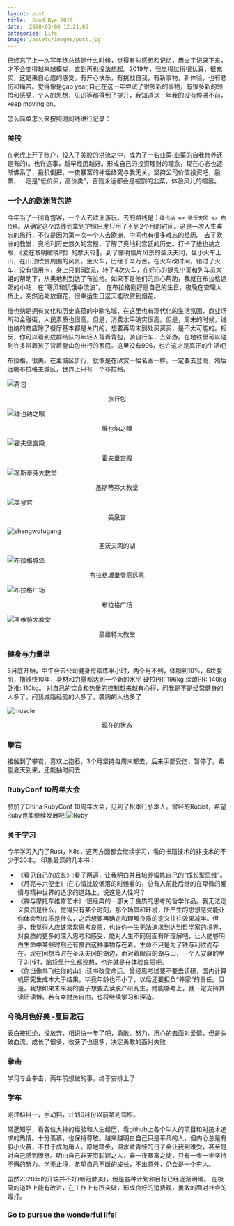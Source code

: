 ```yaml
---
layout: post
title:  Good Bye 2019
date:  2020-03-08 12:21:06
categories: Life
image: /assets/images/post.jpg
---
```


已经忘了上一次写年终总结是什么时候，觉得有些感想和记忆，用文字记录下来，才不会变得越来越模糊，直到再也没法想起。2019年，我觉得过得很认真，很充实，这是来自心底的感受。有开心快乐，有挑战自我，有新事物，新体验，也有悲伤和痛苦。觉得像是gap year,自己在这一年尝试了很多新的事物，有很多新的领悟和感受，个人的思想，见识等都得到了提升，我知道这一年我的没有停滞不前，keep moving on。

怎么简单怎么来按照时间线进行记录：

### 美股
在老虎上开了账户，投入了美股的洪流之中，成为了一名韭菜(韭菜的自我修养还是有的)。也许这事，越早经历越好。形成自己的投资理财的理念，现在心态也逐渐佛系了，投机倒把，一夜暴富的神话终究与我无关。坚持公司价值投资吧，股票，一定是"低价买，高价卖"，否则永远都会是被割的韭菜，体验风儿的喧嚣。

### 一个人的欧洲背包游
今年当了一回背包客，一个人去欧洲游玩。去的路线是：`维也纳 => 圣沃夫冈 => 布拉格`。从确定这个路线到拿到护照出发只用了不到2个月的时间。这是一次人生难忘的旅行，不仅是因为第一次一个人去欧洲，中间也有很多难忘的经历。
去了欧洲的教堂，奥地利历史悠久的宫殿，了解了奥地利宫廷的历史。打卡了维也纳之眼，《爱在黎明破晓时》的摩天轮🎡。到了像明信片风景的圣沃夫冈，坐小火车上山，在山顶欣赏周围的风景。坐火车，历经千辛万苦，在火车改时间，错过了火车，没有信用卡，身上只剩5欧元，转了4次火车，在好心的捷克小哥和列车员大姐的帮助下，从奥地利到达了布拉格。如果不是他们的热心帮助，我就在布拉格远郊的小站，在"寒风和饥饿中流浪"。
在布拉格刚好是自己的生日，夜晚在查理大桥上，突然远处放烟花，很幸运生日这天能欣赏到烟花。

维也纳是拥有文化和历史底蕴的中欧名城，在这里也有现代化的生活氛围，商业场所和金融街，人民素质也很高。但是，消费水平确实很高。但是，周末的时候，维也纳的商店除了餐厅基本都是关门的，想要再周末到处买买买，是不太可能的。相反，你可以看到成群结队的年轻人背着背包，骑自行车，去郊游。在地铁里可以碰到许多带着孩子背着登山包出行的家庭。这里没有996，也许这才是真正的生活吧

布拉格，很美。在主城区步行，就像是在欣赏一幅名画一样。一定要去登高，然后远眺布拉格主城区，世界上只有一个布拉格。

![背包]( /assets/images/2019/bao.jpeg)
<center>旅行包</center>

![维也纳之眼]( /assets/images/2019/mo.jpg)
<center>维也纳之眼</center>

![霍夫堡宫殿]( /assets/images/2019/huo.jpg)
<center>霍夫堡宫殿</center>

![圣斯蒂芬大教堂]( /assets/images/2019/jiao2.jpg)
<center>圣斯蒂芬大教堂</center>

![美泉宫]( /assets/images/2019/shui.jpg)
<center>美泉宫</center>

![shengwofugang]( /assets/images/2019/hu.jpg)
<center>圣沃夫冈的湖</center>

![布拉格城堡]( /assets/images/2019/kan.jpg)
<center>布拉格城堡登高远眺</center>

![布拉格广场]( /assets/images/2019/guang.jpg)
<center>布拉格广场</center>

![圣维特大教堂]( /assets/images/2019/jiao1.jpg)
<center>圣维特大教堂</center>

### 健身与力量举
6月底开始，中午会去公司健身房锻炼半小时，两个月不到，体脂到10%，6块腹肌，撸铁快10年，身材和力量都达到一个新的水平
硬拉PR: 196kg 深蹲PR: 140kg 卧推: 110kg。
对自己的饮食和热量的控制越来越有心得，问我是不是经常健身的人多了，问我减脂经验的人多了，袭胸的人也多了

![muscle]( /assets/images/2019/muscle.jpg)
<center>现在的状态</center>

### 攀岩
接触到了攀岩，喜欢上抱石，3个月坚持每周末都去，后来手部受伤，暂停了。希望夏天到来，还能抽时间去

### RubyConf 10周年大会
参加了China RubyConf 10周年大会，见到了松本行弘本人。曾经的Rubist，希望Ruby也能继续发展吧
![Ruby]( /assets/images/2019/ruby.jpeg)

### 关于学习
今年学习入门了Rust，K8s，这两方面都会继续学习，看的书籍技术的非技术的不少于20本。
印象最深的几本书：
- 《看见自己的成长》:看了两遍，让我明白并且培养锻炼自己的“成长型思维”。
- 《月亮与六便士》:在心情比较低落的时候看的，总有人前赴后继的在卑微的爱情与精神世界的追求的道路上，说这是人性吗？
- 《禅与摩托车维修艺术》:很经典的一部关于良质的思考的哲学作品。我无法定义良质是什么，觉得只有某个时刻，那个场景和环境，所产生的思想感受能让你体会到良质是什么，之后想要再确定和理解良质的定义往往效果减半。但是，我觉得人应该常常思考良质，也许你一生无法追求到达到哲学家的境界，对良质的更多的深入思考和感受，能对人生不同层面有所理解吧，让人能够明白生命中某些时刻还有良质这种事物存在着。生命不只是为了钱与利欲而存在。现在回想当时在圣沃夫冈的湖边，面对着眼前的湖与山，一个人安静的坐了3小时，脑袋里什么都没想，也许就是在体验良质吧。
- 《你当像鸟飞往你的山》:读书改变命运。曾经思考过要不要去读研，国内计算机研究生成本大于结果，毕竟年龄也不小了，以后还要担负“养家”的责任。但是，我想如果未来我的妻子想要去读脱产研究生，她能够考上，就一定支持其读研读博。若有幸财务自由，也将继续学习和深造。

### 今晚月色好美 -夏目漱石
表白被拒绝，没放弃，相识快一年了吧，勇敢、努力、用心的去面对爱情，但是头破血流。成长了很多，收获了也很多，决定勇敢的面对失败

### 拳击
学习专业拳击，两年前想做的事，终于安排上了

### 学车
刚过科目一，手动挡，计划6月份以前拿到驾照。

常逛知乎，看各位大神的经验和人生经历，看github上各个牛人的项目和对技术追求的热情。十分羡慕，也保持尊敬。越来越明白自己只是平凡的人，但内心总是有股小火苗，不甘于成为庸人。原地踏步，温水煮青蛙的日子会让我到难受，甚至是对自己感到愤怒。明白自己非天资聪颖之人，非一夜暴富之徒，只有一步一步坚持不懈的努力。学无止境，希望自己不断的成长，不出意外，仍会是一个穷人。

虽然2020年的开端并不好(新冠肺炎)，但是各种计划和目标已经逐渐明确。
在极简的道路上能有改进，在工作上有所突破，形成良好的消费观，勇敢的面对社会的毒打。

### Go to pursue the wonderful life!
